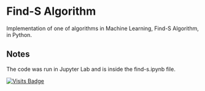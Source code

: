 # Find-S Algorithm
Implementation of one of algorithms in Machine Learning, Find-S Algorithm, in Python.

## Notes
The code was run in Jupyter Lab and is inside the find-s.ipynb file.

[![Visits Badge](https://badges.pufler.dev/visits/kevinadhiguna/find-S-algorithm)](https://github.com/kevinadhiguna)

